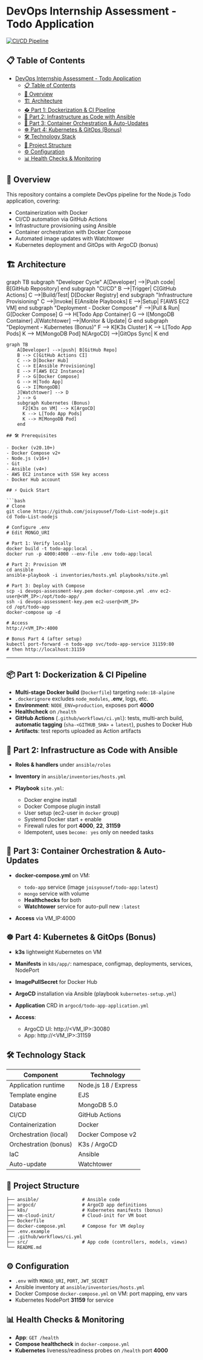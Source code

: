# DevOps Internship Assessment - Todo Application

[![CI/CD Pipeline](https://github.com/joisyousef/Todo-List-nodejs/actions/workflows/ci.yml/badge.svg)](https://github.com/joisyousef/Todo-List-nodejs/actions)

## 📋 Table of Contents

- [DevOps Internship Assessment - Todo Application](#devops-internship-assessment---todo-application)
  - [📋 Table of Contents](#-table-of-contents)
  - [🚀 Overview](#-overview)
  - [🏗️ Architecture](#️-architecture)
  - [� Part 1: Dockerization \& CI Pipeline](#-part-1-dockerization--ci-pipeline)
  - [🔧 Part 2: Infrastructure as Code with Ansible](#-part-2-infrastructure-as-code-with-ansible)
  - [🐳 Part 3: Container Orchestration \& Auto-Updates](#-part-3-container-orchestration--auto-updates)
  - [☸️ Part 4: Kubernetes \& GitOps (Bonus)](#️-part-4-kubernetes--gitops-bonus)
  - [🛠️ Technology Stack](#️-technology-stack)
  - [📁 Project Structure](#-project-structure)
  - [⚙️ Configuration](#️-configuration)
  - [📊 Health Checks \& Monitoring](#-health-checks--monitoring)

## 🚀 Overview

This repository contains a complete DevOps pipeline for the Node.js Todo application, covering:

- Containerization with Docker
- CI/CD automation via GitHub Actions
- Infrastructure provisioning using Ansible
- Container orchestration with Docker Compose
- Automated image updates with Watchtower
- Kubernetes deployment and GitOps with ArgoCD (bonus)

## 🏗️ Architecture

graph TB
subgraph "Developer Cycle"
A[Developer] -->|Push code| B[GitHub Repository]
end
subgraph "CI/CD"
B -->|Trigger| C[GitHub Actions]
C -->|Build/Test| D[Docker Registry]
end
subgraph "Infrastructure Provisioning"
C -->|Invoke| E[Ansible Playbooks]
E -->|Setup| F[AWS EC2 VM]
end
subgraph "Deployment - Docker Compose"
F -->|Pull & Run| G[Docker Compose]
G --> H[Todo App Container]
G --> I[MongoDB Container]
J[Watchtower] -->|Monitor & Update| G
end
subgraph "Deployment - Kubernetes (Bonus)"
F --> K[K3s Cluster]
K --> L[Todo App Pods]
K --> M[MongoDB Pod]
N[ArgoCD] -->|GitOps Sync| K
end

````mermaid
graph TB
    A[Developer] -->|push| B[GitHub Repo]
    B --> C[GitHub Actions CI]
    C --> D[Docker Hub]
    C --> E[Ansible Provisioning]
    E --> F[AWS EC2 Instance]
    F --> G[Docker Compose]
    G --> H[Todo App]
    G --> I[MongoDB]
    J[Watchtower] --> D
    J --> G
    subgraph Kubernetes (Bonus)
      F2[K3s on VM] --> K[ArgoCD]
      K --> L[Todo App Pods]
      K --> M[MongoDB Pod]
    end

## 🛠️ Prerequisites

- Docker (v20.10+)
- Docker Compose v2+
- Node.js (v16+)
- Git
- Ansible (v4+)
- AWS EC2 instance with SSH key access
- Docker Hub account

## ⚡ Quick Start

```bash
# Clone
git clone https://github.com/joisyousef/Todo-List-nodejs.git
cd Todo-List-nodejs

# Configure .env
# Edit MONGO_URI

# Part 1: Verify locally
docker build -t todo-app:local .
docker run -p 4000:4000 --env-file .env todo-app:local

# Part 2: Provision VM
cd ansible
ansible-playbook -i inventories/hosts.yml playbooks/site.yml

# Part 3: Deploy with Compose
scp -i devops-assessment-key.pem docker-compose.yml .env ec2-user@<VM_IP>:/opt/todo-app/
ssh -i devops-assessment-key.pem ec2-user@<VM_IP>
cd /opt/todo-app
docker-compose up -d

# Access
http://<VM_IP>:4000

# Bonus Part 4 (after setup)
kubectl port-forward -n todo-app svc/todo-app-service 31159:80
# then http://localhost:31159
````

---

## 📦 Part 1: Dockerization & CI Pipeline

- **Multi-stage Docker build** (`Dockerfile`) targeting `node:18-alpine`
- `.dockerignore` excludes `node_modules`, **.env**, logs, etc.
- **Environment**: `NODE_ENV=production`, exposes port **4000**
- **Healthcheck** on `/health`
- **GitHub Actions** (`.github/workflows/ci.yml`): tests, multi-arch build, **automatic tagging** (`sha-<GITHUB_SHA>` + `latest`), pushes to Docker Hub
- **Artifacts**: test reports uploaded as Action artifacts

## 🔧 Part 2: Infrastructure as Code with Ansible

- **Roles & handlers** under `ansible/roles`
- **Inventory** in `ansible/inventories/hosts.yml`
- **Playbook** `site.yml`:

  - Docker engine install
  - Docker Compose plugin install
  - User setup (ec2-user in `docker` group)
  - Systemd Docker start + enable
  - Firewall rules for port **4000**, **22**, **31159**
  - Idempotent, uses `become: yes` only on needed tasks

## 🐳 Part 3: Container Orchestration & Auto-Updates

- **docker-compose.yml** on VM:

  - `todo-app` service (image `joisyousef/todo-app:latest`)
  - `mongo` service with volume
  - **Healthchecks** for both
  - **Watchtower** service for auto-pull new `:latest`

- **Access** via VM_IP:4000

## ☸️ Part 4: Kubernetes & GitOps (Bonus)

- **k3s** lightweight Kubernetes on VM
- **Manifests** in `k8s/app/`: namespace, configmap, deployments, services, NodePort
- **ImagePullSecret** for Docker Hub
- **ArgoCD** installation via Ansible (playbook `kubernetes-setup.yml`)
- **Application** CRD in `argocd/todo-app-application.yml`
- **Access**:

  - ArgoCD UI: http\://\<VM_IP>:30080
  - App: http\://\<VM_IP>:31159

## 🛠️ Technology Stack

| Component             | Technology           |
| --------------------- | -------------------- |
| Application runtime   | Node.js 18 / Express |
| Template engine       | EJS                  |
| Database              | MongoDB 5.0          |
| CI/CD                 | GitHub Actions       |
| Containerization      | Docker               |
| Orchestration (local) | Docker Compose v2    |
| Orchestration (bonus) | K3s / ArgoCD         |
| IaC                   | Ansible              |
| Auto-update           | Watchtower           |

## 📁 Project Structure

```
├── ansible/                # Ansible code
├── argocd/                 # ArgoCD app definitions
├── k8s/                    # Kubernetes manifests (bonus)
├── vm-cloud-init/          # Cloud-init for VM boot
├── Dockerfile
├── docker-compose.yml      # Compose for VM deploy
├── .env.example
├── .github/workflows/ci.yml
├── src/                    # App code (controllers, models, views)
└── README.md
```

## ⚙️ Configuration

- `.env` with `MONGO_URI`, `PORT`, `JWT_SECRET`
- Ansible inventory at `ansible/inventories/hosts.yml`
- Docker Compose `docker-compose.yml` on VM: port mapping, env vars
- Kubernetes NodePort **31159** for service

## 📊 Health Checks & Monitoring

- **App**: `GET /health`
- **Compose healthcheck** in `docker-compose.yml`
- **Kubernetes** liveness/readiness probes on `/health` port **4000**
